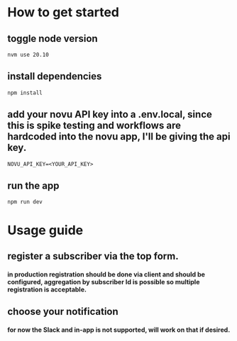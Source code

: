 # How to get started #
## toggle node version ##
```
nvm use 20.10
```
## install dependencies ##
```
npm install
```
## add your novu API key into a .env.local, since this is spike testing and workflows are hardcoded into the novu app, I'll be giving the api key. ##

```
NOVU_API_KEY=<YOUR_API_KEY>
```
## run the app ##
```
npm run dev
```


# Usage guide #
## register a subscriber via the top form. ##
#### in production registration should be done via client and should be configured, aggregation by subscriber Id is possible so multiple registration is acceptable. ####


## choose your notification ##
#### for now the Slack and in-app is not supported, will work on that if desired. ####


